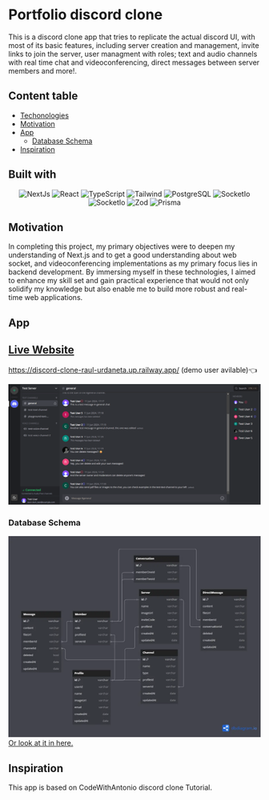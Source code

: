 # Portfolio discord clone
This is a discord clone app that tries to replicate the actual discord UI, with most of its basic features, including server creation and management, invite links to join the server, user managment with roles; text and audio channels with real time chat and videoconferencing, direct messages between server members and more!.

## Content table

* [Techonologies](#built-with)
* [Motivation](#motivation)
* [App](#app)
  * [Database Schema](#database-schema)
* [Inspiration](#inspiration)


## Built with
<p align='center'>
<img alt="NextJs" src="https://img.shields.io/badge/-NextJs-000000?style=flat-square&logo=nextdotjs&logoColor=white" />
<img alt="React" src="https://img.shields.io/badge/-React-45b8d8?style=flat-square&logo=react&logoColor=white" />
<img alt="TypeScript" src="https://img.shields.io/badge/-TypeScript-007ACC?style=flat-square&logo=typescript&logoColor=white" />
<img alt="Tailwind" src="https://img.shields.io/badge/-Tailwind-06B6D4?style=flat-square&logo=tailwind-css&logoColor=white" />
<img alt="PostgreSQL" src="https://img.shields.io/badge/-PostgreSQL-4169E1?style=flat-square&logo=postgresql&logoColor=white" />
<img alt="SocketIo" src="https://img.shields.io/badge/-Socket.io-25c2a0?style=flat-square&logoColor=white" />
<img alt="SocketIo" src="https://img.shields.io/badge/-LiveKit-06b7db?style=flat-square&logo=livekit&logoColor=white" />
<img alt="Zod" src="https://img.shields.io/badge/-Zod-3E67B1?style=flat-square&logo=zod&logoColor=white" />
<img alt="Prisma" src="https://img.shields.io/badge/-Prisma-2D3748?style=flat-square&logo=prisma&logoColor=white" />
</p>

## Motivation
In completing this project, my primary objectives were to deepen my understanding of Next.js and to get a good understanding about web socket, and videoconferencing implementations as my primary focus lies in backend development. By immersing myself in these technologies, I aimed to enhance my skill set and gain practical experience that would not only solidify my knowledge but also enable me to build more robust and real-time web applications.
## App
## [Live Website](https://discord-clone-raul-urdaneta.up.railway.app/)
https://discord-clone-raul-urdaneta.up.railway.app/ (demo user avilable)👈

![App UI](/public/discord-clone-final-app.png)

### Database Schema
![DB schema](/public//db-schema.webp)
<a href='https://dbdiagram.io/d/6669d0b2a179551be6b89f1f'>Or look at it in here.<a/>

## Inspiration
This app is based on CodeWithAntonio discord clone Tutorial.
